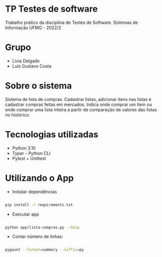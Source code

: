 # TP Testes de software
Trabalho prático da disciplina de Testes de Software. Sistemas de Informação UFMG - 2022/2


# Grupo
- Lívia Delgado
- Luís Gustavo Costa

# Sobre o sistema
Sistema de lista de compras.
Cadastrar listas, adicionar itens nas listas e cadastrar compras feitas em mercados.
Indica onde comprar um item ou onde comprar uma lista inteira a partir de comparação de valores das listas no histórico.

# Tecnologias utilizadas

- Python 3.10
- Typer - Python CLI
- Pytest + Unittest

# Utilizando o App

- Instalar dependências
```bash

pip install -r requirements.txt

```

- Executar app
```bash

python app/lista-compras.py --help

```

- Contar número de linhas:
```bash

pygount --format=summary --suffix=py
```